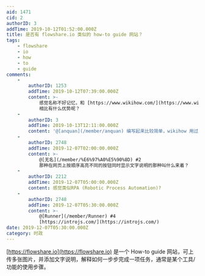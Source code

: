 ```yaml
---
aid: 1471
cid: 2
authorID: 3
addTime: 2019-10-12T01:52:00.000Z
title: 是否有 flowshare.io 类似的 how-to guide 网站？
tags:
    - flowshare
    - io
    - how
    - to
    - guide
comments:
    -
        authorID: 1253
        addTime: 2019-10-12T07:39:00.000Z
        content: >-
            感觉名称不好记忆，和 [https://www.wikihow.com/](https://www.wikihow.com/)
            相比有什么优势呢？
    -
        authorID: 3
        addTime: 2019-10-13T12:11:00.000Z
        content: '@[anquan](/member/anquan) 编写起来比较简单，wikihow 用过，编写格式稍微有点复杂。'
    -
        authorID: 2748
        addTime: 2019-12-07T02:00:00.000Z
        content: >-
            @[无名](/member/%E6%97%A0%E5%90%8D) #2
            那种在网页上按顺序高亮不同的按钮同时显示文字说明的那种叫什么来着？
    -
        authorID: 2212
        addTime: 2019-12-07T05:00:00.000Z
        content: 感觉类似RPA (Robotic Process Automation)?
    -
        authorID: 2748
        addTime: 2019-12-07T05:30:00.000Z
        content: >-
            @[Runner](/member/Runner) #4
            [https://introjs.com/](https://introjs.com/)
date: 2019-12-07T05:30:00.000Z
category: 时政
---
```


[https://flowshare.io](https://flowshare.io) 是一个 How-to guide 网站，可上传多张图片，并添加文字说明，解释如何一步步完成一项任务，通常是某个工具/功能的使用步骤。

